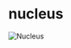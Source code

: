 # nucleus
![Nucleus](https://github.com/user-attachments/assets/ffd2c1c4-4fe7-4e0c-83f2-fab2616ad526)
